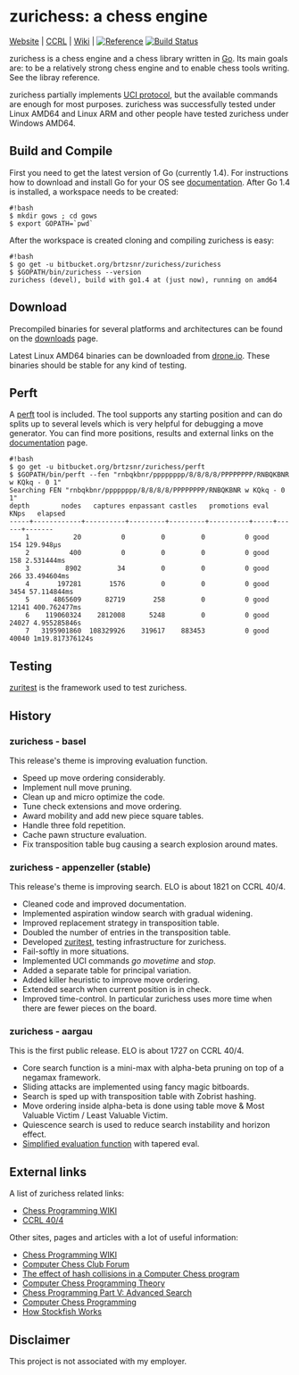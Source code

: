 # zurichess: a chess engine

[Website](https://bitbucket.org/brtzsnr/zurichess) |
[CCRL](http://www.computerchess.org.uk/ccrl/404/cgi/engine_details.cgi?print=Details+%28text%29&eng=Zurichess%20Appenzeller%2064-bit) |
[Wiki](http://chessprogramming.wikispaces.com/Zurichess) |
[![Reference](https://godoc.org/bitbucket.org/brtzsnr/zurichess?status.svg)](https://godoc.org/bitbucket.org/brtzsnr/zurichess)
[![Build Status](https://drone.io/bitbucket.org/brtzsnr/zurichess/status.png)](https://drone.io/bitbucket.org/brtzsnr/zurichess/latest)

zurichess is a chess engine and a chess library written in
[Go](http://golang). Its main goals are: to be a relatively
strong chess engine and to enable chess tools writing. See
the libray reference.

zurichess partially implements [UCI
protocol](http://wbec-ridderkerk.nl/html/UCIProtocol.html), but
the available commands are enough for most purposes.  zurichess was
successfully tested under Linux AMD64 and Linux ARM and other people
have tested zurichess under Windows AMD64.

## Build and Compile

First you need to get the latest version of Go (currently 1.4). For
instructions how to download and install Go for your OS see
[documentation](https://golang.org/doc/install). After Go 1.4 is
installed, a workspace needs to be created:

```
#!bash
$ mkdir gows ; cd gows
$ export GOPATH=`pwd`
```

After the workspace is created cloning and compiling zurichess is easy:

```
#!bash
$ go get -u bitbucket.org/brtzsnr/zurichess/zurichess
$ $GOPATH/bin/zurichess --version
zurichess (devel), build with go1.4 at (just now), running on amd64
```

## Download

Precompiled binaries for several platforms and architectures can be found
on the [downloads](https://bitbucket.org/brtzsnr/zurichess/downloads)
page.

Latest Linux AMD64 binaries can be downloaded from
[drone.io](https://drone.io/bitbucket.org/brtzsnr/zurichess/files). These
binaries should be stable for any kind of testing.


## Perft

A [perft](https://chessprogramming.wikispaces.com/Perft) tool
is included.  The tool supports any starting position and can do
splits up to several levels which is very helpful for debugging a move
generator.  You can find more positions, results and external links on the
[documentation](https://godoc.org/bitbucket.org/brtzsnr/zurichess/perft)
page.

```
#!bash
$ go get -u bitbucket.org/brtzsnr/zurichess/perft
$ $GOPATH/bin/perft --fen "rnbqkbnr/pppppppp/8/8/8/8/PPPPPPPP/RNBQKBNR w KQkq - 0 1"
Searching FEN "rnbqkbnr/pppppppp/8/8/8/8/PPPPPPPP/RNBQKBNR w KQkq - 0 1"
depth        nodes   captures enpassant castles   promotions eval  KNps   elapsed
-----+------------+----------+---------+---------+----------+-----+------+-------
    1           20          0         0         0          0 good    154 129.948µs
    2          400          0         0         0          0 good    158 2.531444ms
    3         8902         34         0         0          0 good    266 33.494604ms
    4       197281       1576         0         0          0 good   3454 57.114844ms
    5      4865609      82719       258         0          0 good  12141 400.762477ms
    6    119060324    2812008      5248         0          0 good  24027 4.955285846s
    7   3195901860  108329926    319617    883453          0 good  40040 1m19.817376124s
```

## Testing

[zuritest](https://bitbucket.org/brtzsnr/zuritest) is the framework used to test zurichess.

## History

### zurichess - basel

This release's theme is improving evaluation function.

* Speed up move ordering considerably.
* Implement null move pruning.
* Clean up and micro optimize the code.
* Tune check extensions and move ordering.
* Award mobility and add new piece square tables.
* Handle three fold repetition.
* Cache pawn structure evaluation.
* Fix transposition table bug causing a search explosion around mates.

### zurichess - appenzeller (stable)

This release's theme is improving search. ELO is about 1821 on CCRL 40/4.

* Cleaned code and improved documentation.
* Implemented aspiration window search with gradual widening.
* Improved replacement strategy in transposition table.
* Doubled the number of entries in the transposition table.
* Developed [zuritest](https://bitbucket.org/brtzsnr/zuritest), testing infrastructure for zurichess.
* Fail-softly in more situations.
* Implemented UCI commands _go movetime_ and _stop_.
* Added a separate table for principal variation.
* Added killer heuristic to improve move ordering.
* Extended search when current position is in check.
* Improved time-control. In particular zurichess uses more time when there are fewer pieces on the board.

### zurichess - aargau

This is the first public release. ELO is about 1727 on CCRL 40/4.

* Core search function is a mini-max with alpha-beta pruning on top of a negamax framework.
* Sliding attacks are implemented using fancy magic bitboards.
* Search is sped up with transposition table with Zobrist hashing.
* Move ordering inside alpha-beta is done using table move & Most Valuable Victim / Least Valuable Victim.
* Quiescence search is used to reduce search instability and horizon effect.
* [Simplified evaluation function](https://chessprogramming.wikispaces.com/Simplified+evaluation+function) with tapered eval.

## External links

A list of zurichess related links:

* [Chess Programming WIKI](http://chessprogramming.wikispaces.com/Zurichess)
* [CCRL 40/4](http://www.computerchess.org.uk/ccrl/404/cgi/engine_details.cgi?print=Details+%28text%29&eng=Zurichess%20Appenzeller%2064-bit)

Other sites, pages and articles with a lot of useful information:

* [Chess Programming WIKI](http://chessprogramming.wikispaces.com)
* [Computer Chess Club Forum](http://talkchess.com/forum/index.php)
* [The effect of hash collisions in a Computer Chess program](https://cis.uab.edu/hyatt/collisions.html)
* [Computer Chess Programming Theory](http://www.frayn.net/beowulf/theory.html)
* [Chess Programming Part V: Advanced Search](http://www.gamedev.net/page/resources/_/technical/artificial-intelligence/chess-programming-part-v-advanced-search-r1197)
* [Computer Chess Programming](http://verhelst.home.xs4all.nl/chess/search.html)
* [How Stockfish Works](http://rin.io/chess-engine/)

## Disclaimer

This project is not associated with my employer.
